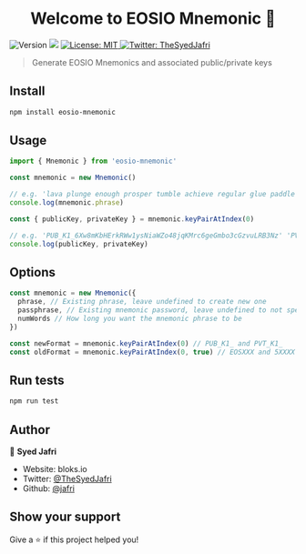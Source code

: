 <h1 align="center">Welcome to EOSIO Mnemonic 👋</h1>
<p>
  <img alt="Version" src="https://img.shields.io/badge/version-0.1.0-blue.svg?cacheSeconds=2592000" />
  <img src="https://img.shields.io/badge/node-%3E%3D10-blue.svg" />
  <a href="#" target="_blank">
    <img alt="License: MIT" src="https://img.shields.io/badge/License-MIT-yellow.svg" />
  </a>
  <a href="https://twitter.com/TheSyedJafri" target="_blank">
    <img alt="Twitter: TheSyedJafri" src="https://img.shields.io/twitter/follow/TheSyedJafri.svg?style=social" />
  </a>
</p>

> Generate EOSIO Mnemonics and associated public/private keys

## Install

```sh
npm install eosio-mnemonic
```

## Usage

```ts
import { Mnemonic } from 'eosio-mnemonic'

const mnemonic = new Mnemonic()

// e.g. 'lava plunge enough prosper tumble achieve regular glue paddle abstract gaze absurd edit voyage explain'
console.log(mnemonic.phrase)

const { publicKey, privateKey } = mnemonic.keyPairAtIndex(0)

// e.g. 'PUB_K1_6Xw8mKbHErkRWw1ysNiaWZo48jqKMrc6geGmbo3cGzvuLRB3Nz' 'PVT_K1_W465v1XbJY1mF4TbyQ3kzeLX2f63Ziv6NLatUxdd9nAion73H'
console.log(publicKey, privateKey)
```

## Options
```ts
const mnemonic = new Mnemonic({
  phrase, // Existing phrase, leave undefined to create new one
  passphrase, // Existing mnemonic password, leave undefined to not specify
  numWords // How long you want the mnemonic phrase to be
})

const newFormat = mnemonic.keyPairAtIndex(0) // PUB_K1_ and PVT_K1_
const oldFormat = mnemonic.keyPairAtIndex(0, true) // EOSXXX and 5XXXX
```

## Run tests

```sh
npm run test
```

## Author

👤 **Syed Jafri**

* Website: bloks.io
* Twitter: [@TheSyedJafri](https://twitter.com/TheSyedJafri)
* Github: [@jafri](https://github.com/jafri)

## Show your support

Give a ⭐️ if this project helped you!